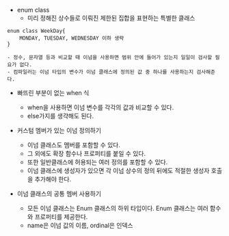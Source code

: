 - enum class
	- 미리 정해진 상수들로 이뤄진 제한된 집합을 표현하는 특별한 클래스
```
enum class WeekDay{
	MONDAY, TUESDAY, WEDNESDAY 이하 생략
}
```
	- 정수, 문자열 등과 비교할 때 이넘을 사용하면 범위 안에 들어가 있는지 일일이 검사할 필요가 없다.
	- 컴파일러는 이넘 타입의 변수가 이넘 클래스에 정의된 값 중 하나를 사용하는지 검사해준다.

- 빠뜨린 부분이 없는 when 식
	- when을 사용하면 이넘 변수를 각각의 값과 비교할 수 있다.
	- else가지를 생갹해도 된다.

- 커스텀 멤버가 있는 이넘 정의하기
	- 이넘 클래스도 멤버를 포함할 수 있다.
	- 그 외에도 확장 함수나 프로퍼티를 붙일 수 있다.
	- 또한 일반클래스에 허용되는 여러 정의를 포함할 수 있다.
	- 이넘 클래스에 생성자가 있으면 각 이넘 상수의 정의 뒤에도 적절한 생성자 호출을 추가해야 한다.

- 이넘 클래스의 공통 멤버 사용하기
	- 모든 이넘 클래스는 Enum 클래스의 하위 타입이다. Enum 클래스는 여러 함수와 프로퍼티를 제공한다.
	- name은 이넘 값의 이름, ordinal은 인덱스
